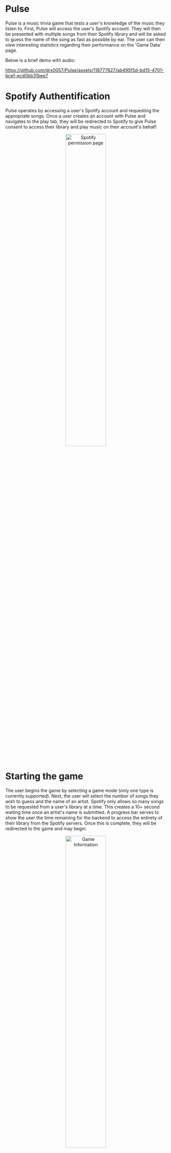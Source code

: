 # Pulse
Pulse is a music trivia game that tests a user's knowledge of the music they listen to. 
First, Pulse will access the user's Spotify account. They will then be presented with multiple songs from their Spotify library and will be asked to guess the name of the song as fast as possible by ear.
The user can then view interesting statistics regarding their performance on the 'Game Data' page.

Below is a brief demo with audio:

https://github.com/drs0057/Pulse/assets/118777627/ab495f5d-bd15-4701-bcef-ecd0bb31bee7


# Spotify Authentification
Pulse operates by accessing a user's Spotify account and requesting the appropriate songs. Once a user creates an account with Pulse and navigates to the play tab, they will be redirected to Spotify to give Pulse consent to access their library and play music on their account's behalf:

<div align="center">
  <img src="README_media/spotifyPermission.png" alt="Spotify permission page" style="width:50%;">
</div>


# Starting the game
The user begins the game by selecting a game mode (only one type is currently supported). Next, the user will select the number of songs they wish to guess and the name of an artist. 
Spotify only allows so many songs to be requested from a user's library at a time. This creates a 10+ second waiting time once an artist's name is submitted. A progress bar serves to show the user the time remaining for the backend to access the entirety of their library from the Spotify servers. Once this is complete, they will be redirected to the game and may begin.

<div align="center">
  <img src="README_media/gameInfo.png" alt="Game Information" style="width:50%;">
</div>
<br>
<div align="center">
  <img src="README_media/progressBar.png" alt="Progress Bar" style="width:70%;">
</div>



# The Game
Below is a picture of the game in action. The user is currently being asked to guess the name of the song as it plays through their speakers. The album cover that contains the song is displayed to aid the user. If the user knows the name of the song, they can input it in the text field and hit 'Submit'. They may optionally hit the 'Skip' button if they cannot remember the song. If the user does not guess the song within 20 seconds, the song is automatically skipped. Keyboard shortcuts are provided on the screen to aid the user in submitting their guesses as fast as possible.


<div align="center">
  <img src="README_media/songGuess.png" alt="User is being asked to submit a song guess" style="width:40%;">
</div>
<br>




# Song name normalization
Song titles can be complicated. Titles may contain symbols in place of words ($ for S, & for and), names of featured artists, or performance venues/dates in the case of live recordings.
This makes accurately guessing the exact song title very difficult.
Pulse removes this concern to create a more enjoyable playing experience.
Song names are normalized and stripped to only contain the title of the song in its most simple form. These simple song names allow the user to focus more on guessing the actual name of the song, as opposed to worrying about the exact nature of their text input. Below are some examples of song guesses that Pulse will look for. Note how long, complicated titles are greatly simplified:


<div align="center">
  <img src="README_media/normalizedNames.png" alt="Normalized song names">
</div>


# Game Data
Once a user has played at least one game, they may access the game data page. This page gives a user some insight into all the games they have played. Pulse will show the user their most recognized artist, album and song. General data about their global play statistics is also available. If a user has played several games, they can use this page to gauge what aspects of their song library that they are most familiar with. This is the power of Pulse.

<div align="center">
  <img src="README_media/gamedata.png" alt="Game data page">
</div>
<br>

# Database
Pulse stores the data for these games in a MySQL database. The design for this database is shown below:
<div align="center">
  <img src="README_media/databaseDesign.png" alt="Database design">
</div>

<br>
<br>
<br>


# Lessons Learned
Below I will discuss several of the lessons learned throughout this project, which will also serve to highlight some of the flaws of the project. These are issues that needed to be addressed in the middle of the project, or issues that still plague the project and will need to be handled early on in future projects.

### Design database and backend around third-party web API
When a third-party web API is a major part of the project's infrastructure, the project will have to be built around this API. The project is always subject to change, but the web API it uses is not. This fact must be kept in mind while designing any part of the project that will query, store, or utilize the data provided by the API.

Pulse's load times are occasionally long due to unnecessary querying of Spotify's web API. For example, song data for the "Game Data" page is queried from Spotify each time this page is loaded due to insufficient data being stored in the local MySQL database. In fact, artist/album/song data for that page relies on Spotify's "search" API, meaning results loaded into the game data page are not always accurate, and may, for example, display the wrong song. The issue could have been avoided by designing the database around Spotify's available endpoints from the very start and storing necessary data the first time it is encountered in the game.

### Cohesive HTML and CSS
Multiple different class schemes, whether it was for a page's layout or for styling a page using CSS, were used all over the website. This was the result of working on HTML and CSS on a whim over a long period of time. This lack of cohesion between all the stylistic layouts caused lots of headaches. Making global changes to the website's style were almost impossible without completely reworking every HTML template and every CSS class. Even adding new elements in alignment with the current style was difficult, as it was not clear which CSS classes to use. This duct-tape approach to styling must be avoided early on in future projects. Basic HTML structure along with CSS classes, color palettes, etc. must be decided on before any front-end work is started.
